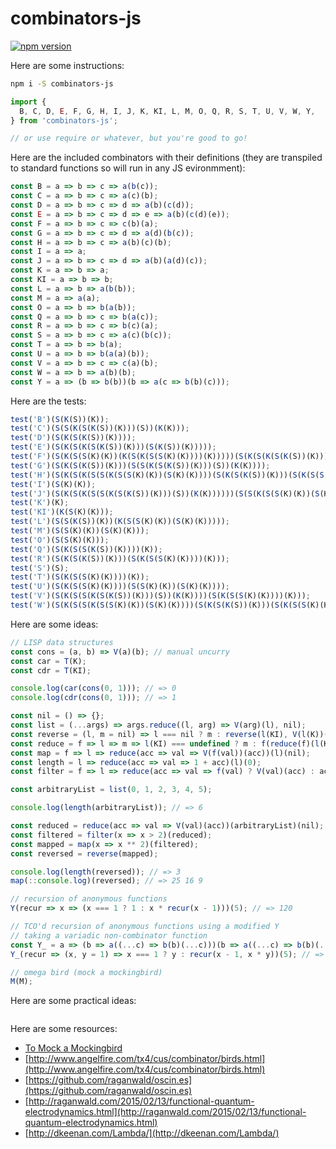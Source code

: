 # combinators-js

[![npm version](https://badge.fury.io/js/combinators-js.svg)](http://badge.fury.io/js/combinators-js)

Here are some instructions:

```bash
npm i -S combinators-js
```

```javascript
import {
  B, C, D, E, F, G, H, I, J, K, KI, L, M, O, Q, R, S, T, U, V, W, Y,
} from 'combinators-js';

// or use require or whatever, but you're good to go!
```

Here are the included combinators with their definitions (they are transpiled to standard functions so will run in any JS evironmment):

```javascript
const B = a => b => c => a(b(c));
const C = a => b => c => a(c)(b);
const D = a => b => c => d => a(b)(c(d));
const E = a => b => c => d => e => a(b)(c(d)(e));
const F = a => b => c => c(b)(a);
const G = a => b => c => d => a(d)(b(c));
const H = a => b => c => a(b)(c)(b);
const I = a => a;
const J = a => b => c => d => a(b)(a(d)(c));
const K = a => b => a;
const KI = a => b => b;
const L = a => b => a(b(b));
const M = a => a(a);
const O = a => b => b(a(b));
const Q = a => b => c => b(a(c));
const R = a => b => c => b(c)(a);
const S = a => b => c => a(c)(b(c));
const T = a => b => b(a);
const U = a => b => b(a(a)(b));
const V = a => b => c => c(a)(b);
const W = a => b => a(b)(b);
const Y = a => (b => b(b))(b => a(c => b(b)(c)));
```

Here are the tests:

```javascript
test('B')(S(K(S))(K));
test('C')(S(S(K(S(K(S))(K)))(S))(K(K)));
test('D')(S(K(S(K(S))(K))));
test('E')(S(K(S(K(S(K(S))(K)))(S(K(S))(K)))));
test('F')(S(K(S(S(K)(K))(K(S(K(S(S(K)(K))))(K)))))(S(K(S(K(S(K(S))(K)))(S(K(S))(K))))(S(K(S(S(K)(K))))(K))));
test('G')(S(K(S(K(S))(K)))(S(S(K(S(K(S))(K)))(S))(K(K))));
test('H')(S(K(S(K(S(S(K(S(S(K)(K))(S(K)(K))))(S(K(S(K(S))(K)))(S(K(S(S(K)(K))))(K))))))(K)))(S(K(S(S(K(S(K(S))(K)))(S))(K(K))))));
test('I')(S(K)(K));
test('J')(S(K(S(K(S(S(K(S(K(S))(K)))(S))(K(K))))))(S(S(K(S(S(K)(K))(S(K)(K))))(S(K(S(K(S))(K)))(S(K(S(S(K)(K))))(K))))(K(S(K(S(S(K(S(K(S))(K)))(S))(K(K))))(S(K(S(K(S(K(S))(K)))(S(K(S))(K)))))))));
test('K')(K);
test('KI')(K(S(K)(K)));
test('L')(S(S(K(S))(K))(K(S(S(K)(K))(S(K)(K)))));
test('M')(S(S(K)(K))(S(K)(K)));
test('O')(S(S(K)(K)));
test('Q')(S(K(S(S(K(S))(K))))(K));
test('R')(S(K(S(K(S))(K)))(S(K(S(S(K)(K))))(K)));
test('S')(S);
test('T')(S(K(S(S(K)(K))))(K));
test('U')(S(K(S(S(K)(K))))(S(S(K)(K))(S(K)(K))));
test('V')(S(K(S(S(K(S(K(S))(K)))(S))(K(K))))(S(K(S(S(K)(K))))(K)));
test('W')(S(K(S(S(K(S(S(K)(K))(S(K)(K))))(S(K(S(K(S))(K)))(S(K(S(S(K)(K))))(K))))))(K));
```

Here are some ideas:

```javascript
// LISP data structures
const cons = (a, b) => V(a)(b); // manual uncurry
const car = T(K);
const cdr = T(KI);

console.log(car(cons(0, 1))); // => 0
console.log(cdr(cons(0, 1))); // => 1

const nil = () => {};
const list = (...args) => args.reduce((l, arg) => V(arg)(l), nil);
const reverse = (l, m = nil) => l === nil ? m : reverse(l(KI), V(l(K))(m));
const reduce = f => l => m => l(KI) === undefined ? m : f(reduce(f)(l(KI))(m))(l(K))
const map = f => l => reduce(acc => val => V(f(val))(acc))(l)(nil);
const length = l => reduce(acc => val => 1 + acc)(l)(0);
const filter = f => l => reduce(acc => val => f(val) ? V(val)(acc) : acc)(l)(nil);

const arbitraryList = list(0, 1, 2, 3, 4, 5);

console.log(length(arbitraryList)); // => 6

const reduced = reduce(acc => val => V(val)(acc))(arbitraryList)(nil);
const filtered = filter(x => x > 2)(reduced);
const mapped = map(x => x ** 2)(filtered);
const reversed = reverse(mapped);

console.log(length(reversed)); // => 3
map(::console.log)(reversed); // => 25 16 9
```

```javascript
// recursion of anonymous functions
Y(recur => x => (x === 1 ? 1 : x * recur(x - 1)))(5); // => 120

// TCO'd recursion of anonymous functions using a modified Y
// taking a variadic non-combinator function
const Y_ = a => (b => a((...c) => b(b)(...c)))(b => a((...c) => b(b)(...c)));
Y_(recur => (x, y = 1) => x === 1 ? y : recur(x - 1, x * y))(5); // => 120
```

```javascript
// omega bird (mock a mockingbird)
M(M);
```

Here are some practical ideas:

```javascript

```

Here are some resources:
- [To Mock a Mockingbird](https://en.wikipedia.org/wiki/To_Mock_a_Mockingbird)
- [http://www.angelfire.com/tx4/cus/combinator/birds.html](http://www.angelfire.com/tx4/cus/combinator/birds.html)
- [https://github.com/raganwald/oscin.es](https://github.com/raganwald/oscin.es)
- [http://raganwald.com/2015/02/13/functional-quantum-electrodynamics.html](http://raganwald.com/2015/02/13/functional-quantum-electrodynamics.html)
- [http://dkeenan.com/Lambda/](http://dkeenan.com/Lambda/)
